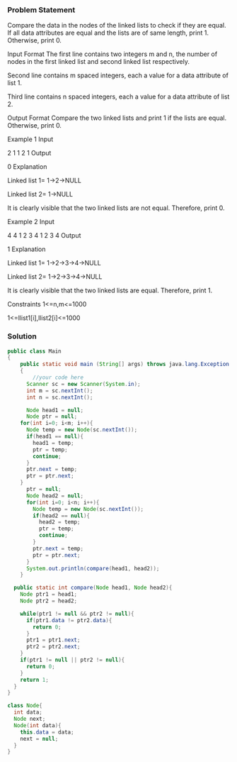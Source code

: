 ### Problem Statement

Compare the data in the nodes of the linked lists to check if they are equal. If all data attributes are equal and the lists are of same length, print 1. Otherwise, print 0.

Input Format
The first line contains two integers m and n, the number of nodes in the first linked list and second linked list respectively.

Second line contains m spaced integers, each a value for a data attribute of list 1.

Third line contains n spaced integers, each a value for a data attribute of list 2.

Output Format
Compare the two linked lists and print 1 if the lists are equal. Otherwise, print 0.

Example 1
Input

2 1
1 2
1
Output

0
Explanation

Linked list 1= 1->2->NULL

Linked list 2= 1->NULL

It is clearly visible that the two linked lists are not equal. Therefore, print 0.

Example 2
Input

4 4
1 2 3 4
1 2 3 4
Output

1
Explanation

Linked list 1= 1->2->3->4->NULL

Linked list 2= 1->2->3->4->NULL

It is clearly visible that the two linked lists are equal. Therefore, print 1.

Constraints
1<=n,m<=1000

1<=llist1[i],llist2[i]<=1000

### Solution 

```Java
public class Main
{
	public static void main (String[] args) throws java.lang.Exception
	{
		//your code here
      Scanner sc = new Scanner(System.in);
      int m = sc.nextInt();
      int n = sc.nextInt();

      Node head1 = null;
      Node ptr = null;
    for(int i=0; i<m; i++){
      Node temp = new Node(sc.nextInt());
      if(head1 == null){
        head1 = temp;
        ptr = temp;
        continue;
      }
      ptr.next = temp;
      ptr = ptr.next;
    }
      ptr = null;
      Node head2 = null;
      for(int i=0; i<n; i++){
        Node temp = new Node(sc.nextInt());
        if(head2 == null){
          head2 = temp;
          ptr = temp;
          continue;
        }
        ptr.next = temp;
        ptr = ptr.next;
      }
      System.out.println(compare(head1, head2));
	}

  public static int compare(Node head1, Node head2){
    Node ptr1 = head1;
    Node ptr2 = head2;

    while(ptr1 != null && ptr2 != null){
      if(ptr1.data != ptr2.data){
        return 0;
      }
      ptr1 = ptr1.next;
      ptr2 = ptr2.next;
    }
    if(ptr1 != null || ptr2 != null){
      return 0;
    }
    return 1;
  }
}

class Node{
  int data;
  Node next;
  Node(int data){
    this.data = data;
    next = null;
  }
}
```



